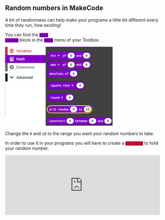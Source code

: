## Random numbers in MakeCode

A bit of randomness can help make your programs a little bit different every time they run, how exciting!

You can find the <code style="background-color: #9400d3">pick random</code> block in the <code style="background-color: #9400d3">Math</code> menu of your Toolbox.

<img src="images/random-location.png" alt="The Math menu open, with the 'pick random' block highlighted" width="350"/>

Change the `0` and `10` to the range you want your random numbers to take.

In order to use it in your programs you will have to create a <code style="background-color: #dc143c">Variable</code> to hold your random number. 

<div style="position:relative;height:calc(125px + 5em);width:100%;overflow:hidden;"><iframe style="position:relative;top:0;left:0;width:100%;height:100%;" src="https://makecode.microbit.org/---codeembed#pub:S92553-24531-21480-34085" allowfullscreen="allowfullscreen" frameborder="0" sandbox="allow-scripts allow-same-origin"></iframe></div>